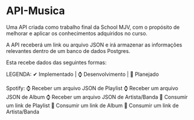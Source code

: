 # API-Musica
 
Uma API criada como trabalho final da School MJV, com o propósito de melhorar e aplicar os conhecimentos adquiridos no curso.

A API receberá um link ou arquivo JSON e irá armazenar as informações relevantes dentro de um banco de dados Postgres.

Esta recebe dados das seguintes formas:

LEGENDA: ✔ Implementado | ⌚ Desenvolvimento | 📅 Planejado

Spotify:
    ⌚ Receber um arquivo JSON de Playlist
    ⌚ Receber um arquivo JSON de Album
    ⌚ Receber um arquivo JSON de Artista/Banda
    📅 Consumir um link de Playlist
    📅 Consumir um link de Album
    📅 Consumir um link de Artista/Banda